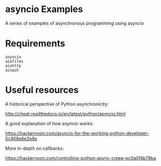# asyncio Examples
A series of examples of asynchronous programming using asyncio

# Requirements
```
asyncio
aiofiles
aiohttp
ainput
```

# Useful resources
A historical perspective of Python asynchronicity:

http://cheat.readthedocs.io/en/latest/python/asyncio.html

A good explanation of how asyncio works:

https://hackernoon.com/asyncio-for-the-working-python-developer-5c468e6e2e8e

More in-depth on callbacks:

https://hackernoon.com/controlling-python-async-creep-ec0a0f4b79ba
